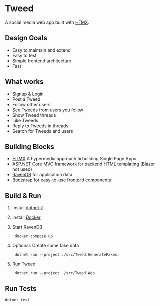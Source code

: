 # Tweed

A social media web app built with [HTMX](https://htmx.org/).

## Design Goals

- Easy to maintain and extend
- Easy to test
- Simple frontend architecture
- Fast

## What works

- Signup & Login
- Post a Tweed
- Follow other users
- See Tweeds from users you follow
- Show Tweed threads
- Like Tweeds
- Reply to Tweeds in threads
- Search for Tweeds and users

## Building Blocks

- [HTMX](https://htmx.org/) A hypermedia approach to building Single Page Apps
- [ASP.NET Core MVC](https://github.com/dotnet/aspnetcore) framework for backend HTML templating (Blazor not used)
- [RavenDB](https://ravendb.net/) for application data
- [Bootstrap](https://getbootstrap.com/) for easy-to-use frontend components

## Build & Run

1. Install [dotnet 7](https://dotnet.microsoft.com/en-us/download)
2. Install [Docker](https://www.docker.com/)
3. Start RavenDB

        docker compose up

4. Optional: Create some fake data

        dotnet run --project ./src/Tweed.GenerateFakes

5. Run Tweed

        dotnet run --project ./src/Tweed.Web

## Run Tests

    dotnet test
